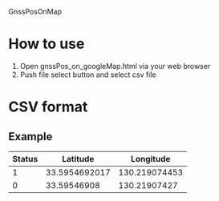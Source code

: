 GnssPosOnMap

# How to use
1. Open gnssPos_on_googleMap.html via your web browser
1. Push file select button and select csv file

# CSV format
## Example
Status | Latitude |  Longitude
--- | --- | ---
1 | 33.5954692017 | 130.219074453
0 | 33.59546908 | 130.21907427
